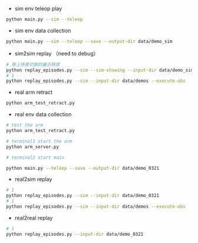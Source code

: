 
- sim env teleop play
```sh
python main.py --sim --teleop
```

- sim env data collection

```sh
python main.py --sim --teleop --save --output-dir data/demo_sim
```

- sim2sim replay （need to debug）

```bash
# 带上场景切换的展示特效
python replay_episodes.py --sim --sim-showing --input-dir data/demo_sim
# 1
python replay_episodes.py --sim --input-dir data/demos --execute-obs

```

- real arm retract

```bash
python arm_test_retract.py
```

- real env data collection
  
```bash
# test the arm
python arm_test_retract.py

# terminal1 start the arm
python arm_server.py

# terminal2 start main

python main.py --teleop --save --output-dir data/demo_0321
```


- real2sim replay

```bash
# 1
python replay_episodes.py --sim --input-dir data/demo_0321 
# 1
python replay_episodes.py --sim --input-dir data/demos --execute-obs

```

- real2real replay


```bash
# 1
python replay_episodes.py --input-dir data/demo_0321

```